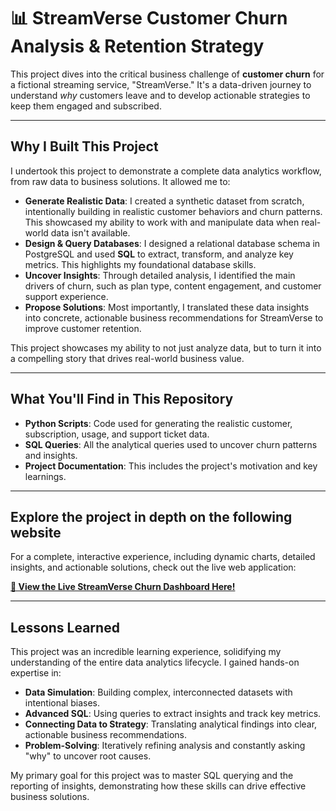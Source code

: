 # 📊 StreamVerse Customer Churn Analysis & Retention Strategy

This project dives into the critical business challenge of **customer churn** for a fictional streaming service, "StreamVerse." It's a data-driven journey to understand *why* customers leave and to develop actionable strategies to keep them engaged and subscribed.

---

## Why I Built This Project

I undertook this project to demonstrate a complete data analytics workflow, from raw data to business solutions. It allowed me to:

* **Generate Realistic Data**: I created a synthetic dataset from scratch, intentionally building in realistic customer behaviors and churn patterns. This showcased my ability to work with and manipulate data when real-world data isn't available.
* **Design & Query Databases**: I designed a relational database schema in PostgreSQL and used **SQL** to extract, transform, and analyze key metrics. This highlights my foundational database skills.
* **Uncover Insights**: Through detailed analysis, I identified the main drivers of churn, such as plan type, content engagement, and customer support experience.
* **Propose Solutions**: Most importantly, I translated these data insights into concrete, actionable business recommendations for StreamVerse to improve customer retention.

This project showcases my ability to not just analyze data, but to turn it into a compelling story that drives real-world business value.

---

## What You'll Find in This Repository

* **Python Scripts**: Code used for generating the realistic customer, subscription, usage, and support ticket data.
* **SQL Queries**: All the analytical queries used to uncover churn patterns and insights.
* **Project Documentation**: This includes the project's motivation and key learnings.

---

## Explore the project in depth on the following website

For a complete, interactive experience, including dynamic charts, detailed insights, and actionable solutions, check out the live web application:

**[🔗 View the Live StreamVerse Churn Dashboard Here!](https://soukaradi.github.io/website_for_churnanalysis/)**

---

## Lessons Learned

This project was an incredible learning experience, solidifying my understanding of the entire data analytics lifecycle. I gained hands-on expertise in:

* **Data Simulation**: Building complex, interconnected datasets with intentional biases.
* **Advanced SQL**: Using queries to extract insights and track key metrics.
* **Connecting Data to Strategy**: Translating analytical findings into clear, actionable business recommendations.
* **Problem-Solving**: Iteratively refining analysis and constantly asking "why" to uncover root causes.

My primary goal for this project was to master SQL querying and the reporting of insights, demonstrating how these skills can drive effective business solutions.
